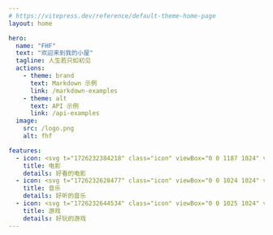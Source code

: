 ```yaml
---
# https://vitepress.dev/reference/default-theme-home-page
layout: home

hero:
  name: "FHF"
  text: "欢迎来到我的小屋"
  tagline: 人生若只如初见
  actions:
    - theme: brand
      text: Markdown 示例
      link: /markdown-examples
    - theme: alt
      text: API 示例
      link: /api-examples
  image:
    src: /logo.png
    alt: fhf

features:
  - icon: <svg t="1726232384218" class="icon" viewBox="0 0 1187 1024" version="1.1" xmlns="http://www.w3.org/2000/svg" p-id="1250" width="30" height="30"><path d="M1167.743391 286.203444c-36.875858-158.830907-122.078174-210.050796-186.112506-223.978098l-0.852402-0.179951c-125.795594-25.94617-255.843726-39.186814-385.011044-39.158401-129.157846 0-259.21545 13.264322-385.001572 39.238905l-0.852402 0.184688c-54.212768 11.895744-101.128027 44.4575-134.977858 93.669509C42.061303 203.752493 28.673856 255.403319 23.114301 290.238147c-21.651011 135.446679-5.39381 325.584417 36.165523 484.803641 12.511367 47.938142 35.852975 93.622154 65.379234 128.854769 36.871122 43.946059 81.825857 70.616771 130.715847 77.469136a2730.726651 2730.726651 0 0 0 340.515659 21.423704 2730.712444 2730.712444 0 0 0 339.743761-21.404762l0.776633-0.104182c85.647459-12.052017 154.289499-83.203907 194.811743-202.22764l1.396992-4.740303c34.366008-138.785253 67.150336-349.674245 35.123698-488.109066z m-406.183762 303.308312c-64.673634 48.108622-127.566696 100.379807-184.597125 146.897279-17.772582 14.500305-36.795353 21.120627-55.889158 19.254814-48.274367-5.412753-79.604876-53.777095-83.601695-95.914168-8.462458-96.387725-10.858654-192.903309-6.426164-289.575168 2.102592-42.539596 33.688821-92.935496 86.168372-99.461107 19.752049-2.192567 39.759818 3.608502 58.380066 16.863353 60.165375 42.752696 123.754564 92.518767 186.775486 140.589504 28.593352 21.911467 45.234133 51.352485 44.902644 81.451747-0.260456 30.113469-17.403208 58.702085-45.712426 79.893746z" fill="#FF5C6C" p-id="1251"></path></svg>
    title: 电影
    details: 好看的电影
  - icon: <svg t="1726232628477" class="icon" viewBox="0 0 1024 1024" version="1.1" xmlns="http://www.w3.org/2000/svg" p-id="1867" width="30" height="30"><path d="M915.447905 625.906846c-21.058783 120.022514-80.649107 209.329075-173.335273 264.60079-91.455747 55.267668-216.015431 76.508585-338.510924 60.537423-123.555921-17.270387-213.781249-75.298403-267.174957-169.429502-53.587984-92.714498-70.344348-221.540174-51.394277-347.516458C113.044743 247.68253 231.1083 133.379036 413.87004 113.558767c27.352538-3.258182 54.227478 14.526229 59.578181 40.118134 5.383083 25.575715-12.012775 49.641739-38.478925 53.446324-137.653123 18.379383-233.593423 111.636237-257.768727 251.503305-33.427731 194.26049 62.812079 373.039557 249.912664 399.024063 189.241676 29.076743 364.628996-71.659763 395.887305-253.858909 14.012206-73.327304 6.718735-148.674277-22.564427-215.031905-10.418087-23.41034 0.910672-51.973059 25.421913-64.40272 24.535526-12.41347 52.446609-3.897676 62.257581 19.747415 35.69834 85.967431 44.064379 185.688032 27.3323 281.802372z" fill="#FF5C6C" p-id="1868"></path><path d="M767.54264 83.798008c-20.079304-33.116079-54.000822-41.619731-74.331067-21.746846a1388.309249 1388.309249 0 0 1-122.042182 104.221344c-16.80898 12.874877-24.195542 36.386403-19.508616 59.821028a923.66419 923.66419 0 0 1 18.007019 165.879905c-14.076964-4.966198-29.064601-7.346087-44.529834-6.985866-79.402498 4.063621-140.846545 66.256443-152.179351 137.653123-10.389755 71.501913 29.789091 147.702893 104.771794 172.376031 70.194593 22.916553 154.033075-26.753518 176.593455-117.424063a72.623051 72.623051 0 0 0 4.209328-15.461186 1012.080316 1012.080316 0 0 0-0.445218-310.441992 1449.765439 1449.765439 0 0 0 103.112348-73.922277c22.880126-17.610372 26.44996-60.921929 6.342324-93.969201z" fill="#FF5C6C" p-id="1869"></path></svg>
    title: 音乐
    details: 好听的音乐
  - icon: <svg t="1726232644534" class="icon" viewBox="0 0 1025 1024" version="1.1" xmlns="http://www.w3.org/2000/svg" p-id="2023" width="30" height="30"><path d="M818.422854 446.712393c-38.144515 4.443744-77.221769-1.470387-111.859351-17.082551-28.303923-13.217187-67.568539-38.160808-89.758749-94.072154-10.300852-26.992387-16.870751-55.080436-18.235237-83.901642-2.859311-34.771994-11.636826-94.218786-52.103005-104.161205-1.735138 0.28919-4.871419 0.904227-10.455629 2.289078-30.939214 7.726657-47.349705 16.31681-58.546638 28.723452-13.595984 14.976763-26.682832 45.333524-14.769035 101.949515 11.836408 58.28596 39.838922 110.038678 75.071176 157.636843 12.268156 16.805581 4.39894 40.804245-15.359634 54.481691-19.856328 13.648934-45.45979 12.993166-59.430498-2.19947C417.394271 439.784062 377.860831 384.174125 355.743936 318.976126c-39.818556-107.623334 8.451668-202.204625 161.962467-241.892842 23.778716-5.893765 52.665092-10.805916 82.329427-6.598411 1.445948 0.240312 2.895969 0.480625 4.329698 0.729084 109.032625 23.273653 110.23826 111.020294 107.892159 169.872413l-0.048877 0.794253c-1.893988 23.208483 0.50099 46.335505 6.195174 68.827125 6.757261 25.766386 21.216741 44.27452 41.484451 54.37579 16.573415 8.227648 34.328027 9.608426 45.81415 8.223575 60.737962-7.189009 91.844172-56.611919 86.109257-104.894362-2.969285-20.552827 20.634289-38.083419 53.638561-36.82076 33.008345 1.226001 60.391749 20.996794 60.399895 41.728837-2.350175 99.778557-90.007207 161.237457-187.427444 173.391565z" fill="#5CC1FF" p-id="2024"></path><path d="M282.570822 542.548197c-43.793895 0-79.425312 35.631417-79.425312 79.425312s35.631417 79.425312 79.425312 79.425312 79.425312-35.631417 79.425312-79.425312-35.631417-79.425312-79.425312-79.425312z" fill="#5CC1FF" p-id="2025"></path><path d="M886.231705 654.207966c-16.463442-55.605865-55.088582-101.399648-110.91032-127.434858a39.623048 39.623048 0 0 0-7.388591-4.158628 3070.02455 3070.02455 0 0 0-149.82465-59.874466 3176.096036 3176.096036 0 0 0-206.489519-68.28133 47.32934 47.32934 0 0 0-12.003405-1.845111c-0.847203-0.252532-1.68626-0.509137-2.525318-0.745376-64.749958-18.748447-139.568602-10.924035-207.316356 22.524204-67.784412 33.350485-119.659324 87.974734-144.334121 150.802193-24.605554 62.297956-21.505931 130.448947 5.730841 186.677995 29.464754 60.82757 81.099353 99.990358 143.22624 113.329737 60.428407 12.883193 123.67132 4.920296 180.983811-22.344988 1.902134-0.757595 11.644973-4.366356 22.271672-3.987558 8.565714 0.28919 18.414453 2.720826 26.788732 18.056021 26.853902 51.508333 72.997971 89.506217 128.257624 109.313668 51.023635 18.18636 108.071375 15.86877 163.241418-5.950789 63.727612-25.330565 119.190918-74.134364 150.7859-133.316404 28.540162-53.870727 36.584521-115.040437 19.506042-172.76431zM375.616556 842.747365c0.256605-0.122193 0.505064-0.252532 0.765742-0.382871 0.228093-0.101827 0.452113-0.228093 0.680206-0.333994-0.012219 0-0.488771 0.285117-1.445948 0.716865z m-93.045734-80.25215c-77.482447 0-140.521706-63.039259-140.521706-140.521706s63.039259-140.521706 140.521706-140.521706 140.521706 63.039259 140.521706 140.521706-63.039259 140.521706-140.521706 140.521706z m359.45045 99.790777c-73.674105 0-133.393793-59.719688-133.393793-133.393794s59.719688-133.393793 133.393793-133.393793 133.393793 59.719688 133.393794 133.393793-59.719688 133.393793-133.393794 133.393794z" fill="#5CC1FF" p-id="2026"></path></svg>
    title: 游戏
    details: 好玩的游戏
---
```


<style>
:root {
  --vp-home-hero-name-color: transparent;
  --vp-home-hero-name-background: -webkit-linear-gradient(120deg, #bd34fe 30%, #41d1ff);

  --vp-home-hero-image-background-image: linear-gradient(-45deg, #bd34fe 50%, #47caff 50%);
  --vp-home-hero-image-filter: blur(44px);
}

@media (min-width: 640px) {
  :root {
    --vp-home-hero-image-filter: blur(56px);
  }
}

@media (min-width: 960px) {
  :root {
    --vp-home-hero-image-filter: blur(68px);
  }
}
</style>
